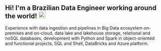 ## Hi! I'm a Brazilian Data Engineer working around the world! <img height="22" src="https://www.countryflags.com/wp-content/uploads/brazil-flag-png-large.png"/>

Experience with data ingestion and pipelines in Big Data ecosystem on-premises and on-cloud, data lake and lakehouse storage, relational and noSQL databases, development with Python and Spark in object-oriented and functional projects, SQL and Shell, DataBricks and Azure platform.


